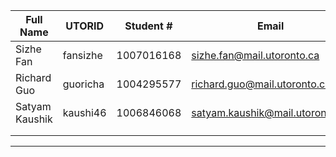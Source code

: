 | Full Name | UTORID | Student #  |Email                       | Best Way to Contact         | Github Username  |
|-----------|--------|------------|----------------------------|-----------------------------|------------------|
|Sizhe Fan  |fansizhe| 1007016168 |sizhe.fan@mail.utoronto.ca  |ε==MM==3#4875 on Discord   |fsz1885           |
|Richard Guo|guoricha| 1004295577 |richard.guo@mail.utoronto.ca|@INeedCoffee#7827 on Discord |stuckinidolhell   |
|Satyam Kaushik|kaushi46|1006846068|satyam.kaushik@mail.utoronto.ca|instagram- Satyam.kaushk |saty2             |
|           |        |            |       |                     |                  |
|           |        |            |       |                     |                  |

---
